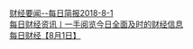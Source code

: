   
[财经要闻--每日简报2018-8-1](http://www.dianyue.me/archives/756/egrpqgzl6w39n4gx/)  
[每日财经资讯丨一手阅览今日全面及时的财经信息](http://www.dianyue.me/archives/638/uahh49ive9y1jev5/)  
[每日财经【8月1日】](http://www.dianyue.me/archives/681/f5q6pwnz2vqhkjhu/)